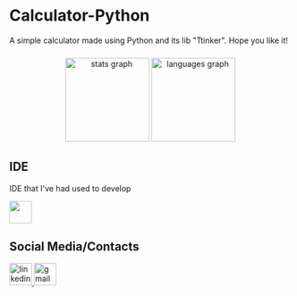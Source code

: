 # Calculator-Python
 
<p align="left">A simple calculator made using Python and its lib "Ttinker". Hope you like it!</p>

###

<div align="center">
  <img src="https://github-readme-stats.vercel.app/api?username=Erielvictor&hide_title=false&hide_rank=false&show_icons=true&include_all_commits=true&count_private=true&disable_animations=false&theme=dracula&locale=en&hide_border=false&order=1" height="150" alt="stats graph"  />
 
  <img src="https://github-readme-stats.vercel.app/api/top-langs?username=Erielvictor&locale=en&hide_title=false&layout=compact&card_width=320&langs_count=5&theme=dracula&hide_border=false&order=2" height="150" alt="languages graph"  />
</div>

<div>
<h2>IDE</h2>
<p> IDE that I've had used to develop </p>
 <img src= "https://img.shields.io/badge/-Visual%20Studio%20Code-333333?style=flat&logo=visual-studio-code&logoColor=007ACC" height="40">
</div>


<h2>Social Media/Contacts</h2>
<div align="left">
  <a href="https://www.linkedin.com/in/eriel-victor-candido-soares-batista-1526062b6/" target="_blank">
    <img src="https://img.shields.io/static/v1?message=LinkedIn&logo=linkedin&label=&color=0077B5&logoColor=white&labelColor=&style=for-the-badge" height="40" alt="linkedin logo"  />
      </a>
<a href="https://mail.google.com/mail/u/1/#inbox" target="_blank">
<img src="https://img.shields.io/static/v1?message=Gmail&logo=gmail&label=&color=D14836&logoColor=white&labelColor=&style=for-the-badge" height="40" alt="gmail logo" />
</a> 
 

</div>


###

###
